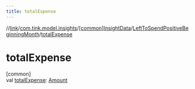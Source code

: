 ```yaml
---
title: totalExpense
---
```

//[link](../../../../index.html)/[com.tink.model.insights](../../index.html)/[[common]InsightData](../index.html)/[LeftToSpendPositiveBeginningMonth](index.html)/[totalExpense](total-expense.html)



# totalExpense



[common]\
val [totalExpense](total-expense.html): [Amount](../../../com.tink.model.misc/[common]-amount/index.html)




